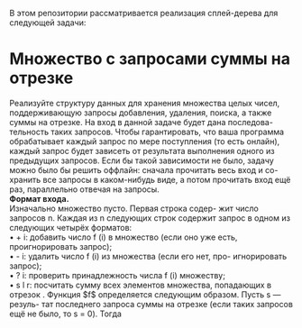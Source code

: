 В этом репозитории рассматривается реализация сплей-дерева для следующей задачи:
<h1>Множество с запросами суммы на отрезке</h1>
Реализуйте структуру данных для хранения множества целых чисел,
поддерживающую запросы добавления, удаления, поиска, а также
суммы на отрезке. На вход в данной задаче будет дана последова-
тельность таких запросов. Чтобы гарантировать, что ваша программа
обрабатывает каждый запрос по мере поступления (то есть онлайн),
каждый запрос будет зависеть от результата выполнения одного из
предыдущих запросов. Если бы такой зависимости не было, задачу
можно было бы решить оффлайн: сначала прочитать весь вход и со-
хранить все запросы в каком-нибудь виде, а потом прочитать вход
ещё раз, параллельно отвечая на запросы.
<br>
<b>Формат входа.</b> <br>
Изначально множество пусто. Первая строка содер-
жит число запросов n. Каждая из n следующих строк содержит
запрос в одном из следующих четырёх форматов: <br>
• + i: добавить число f (i) в множество (если оно уже есть,
проигнорировать запрос);<br>
• - i: удалить число f (i) из множества (если его нет, про-
игнорировать запрос);<br>
• ? i: проверить принадлежность числа f (i) множеству;<br>
• s l r: посчитать сумму всех элементов множества, попадающих в отрезок .
Функция $f$ определяется следующим образом. Пусть s — резуль-
тат последнего запроса суммы на отрезке (если таких запросов
ещё не было, то s = 0). Тогда
  
